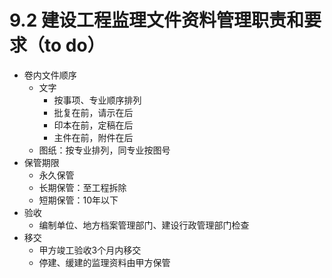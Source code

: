 # 9.2 建设工程监理文件资料管理职责和要求（to do）

* 卷内文件顺序
  * 文字
    * 按事项、专业顺序排列
    * 批复在前，请示在后
    * 印本在前，定稿在后
    * 主件在前，附件在后
  * 图纸：按专业排列，同专业按图号
* 保管期限
  * 永久保管
  * 长期保管：至工程拆除
  * 短期保管：10年以下
* 验收
  * 编制单位、地方档案管理部门、建设行政管理部门检查
* 移交
  * 甲方竣工验收3个月内移交
  * 停建、缓建的监理资料由甲方保管
